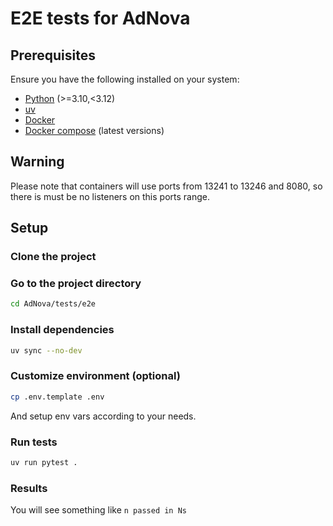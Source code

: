 # E2E tests for AdNova

## Prerequisites

Ensure you have the following installed on your system:

- [Python](https://www.python.org/) (>=3.10,<3.12)
- [uv](https://docs.astral.sh/uv/)
- [Docker](https://www.docker.com/)
- [Docker compose](https://docs.docker.com/compose/) (latest versions)

## Warning

Please note that containers will use ports from 13241 to 13246 and 8080, so there is must be no listeners on this ports range.

## Setup

### Clone the project

### Go to the project directory

```bash
cd AdNova/tests/e2e
```

### Install dependencies

```bash
uv sync --no-dev
```

### Customize environment (optional)

```bash
cp .env.template .env
```

And setup env vars according to your needs.

### Run tests

```bash
uv run pytest .
```

### Results

You will see something like `n passed in Ns`
